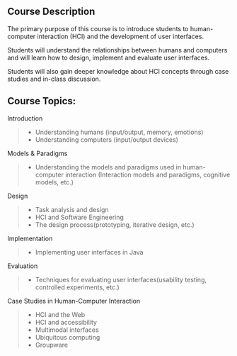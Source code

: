 ## Course Description
The primary purpose of this course is to introduce students to human-computer interaction (HCI) and the development of user interfaces. 

Students will understand the relationships between humans and computers and will learn how to design, implement and evaluate user interfaces. 

Students will also gain deeper knowledge about HCI concepts through case studies and in-class discussion. 

## Course Topics:
Introduction 
> - Understanding humans (input/output, memory, emotions)
> - Understanding computers (input/output devices)

Models & Paradigms
> - Understanding the models and paradigms used in human-computer interaction (Interaction models and paradigms, cognitive models, etc.)

Design
> - Task analysis and design
> - HCI and Software Engineering
> - The design process(prototyping, iterative design, etc.)

Implementation

> - Implementing user interfaces in Java

Evaluation
> - Techniques for evaluating user interfaces(usability testing, controlled experiments, etc.)

Case Studies in Human-Computer Interaction
> - HCI and the Web
> - HCI and accessibility
> - Multimodal interfaces
> - Ubiquitous computing
> - Groupware